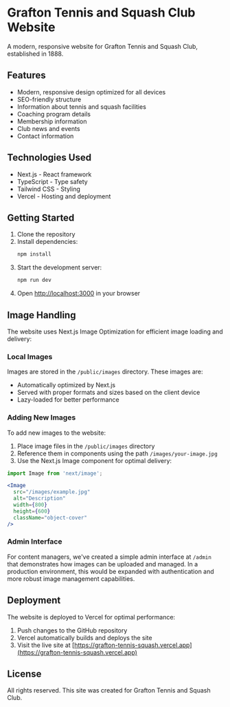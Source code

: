 # Grafton Tennis and Squash Club Website

A modern, responsive website for Grafton Tennis and Squash Club, established in 1888.

## Features

- Modern, responsive design optimized for all devices
- SEO-friendly structure
- Information about tennis and squash facilities
- Coaching program details
- Membership information
- Club news and events
- Contact information

## Technologies Used

- Next.js - React framework
- TypeScript - Type safety
- Tailwind CSS - Styling
- Vercel - Hosting and deployment

## Getting Started

1. Clone the repository
2. Install dependencies:
   ```bash
   npm install
   ```
3. Start the development server:
   ```bash
   npm run dev
   ```
4. Open [http://localhost:3000](http://localhost:3000) in your browser

## Image Handling

The website uses Next.js Image Optimization for efficient image loading and delivery:

### Local Images

Images are stored in the `/public/images` directory. These images are:
- Automatically optimized by Next.js
- Served with proper formats and sizes based on the client device
- Lazy-loaded for better performance

### Adding New Images

To add new images to the website:

1. Place image files in the `/public/images` directory
2. Reference them in components using the path `/images/your-image.jpg`
3. Use the Next.js Image component for optimal delivery:

```jsx
import Image from 'next/image';

<Image 
  src="/images/example.jpg" 
  alt="Description" 
  width={800} 
  height={600} 
  className="object-cover" 
/>
```

### Admin Interface

For content managers, we've created a simple admin interface at `/admin` that demonstrates how images can be uploaded and managed. In a production environment, this would be expanded with authentication and more robust image management capabilities.

## Deployment

The website is deployed to Vercel for optimal performance:

1. Push changes to the GitHub repository
2. Vercel automatically builds and deploys the site
3. Visit the live site at [https://grafton-tennis-squash.vercel.app](https://grafton-tennis-squash.vercel.app)

## License

All rights reserved. This site was created for Grafton Tennis and Squash Club. 